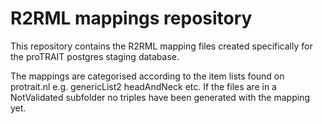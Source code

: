 # R2RML mappings repository

This repository contains the R2RML mapping files created specifically for the proTRAIT postgres staging database. 

The mappings are categorised according to the item lists found on protrait.nl e.g. genericList2 headAndNeck etc. If the files are in a NotValidated subfolder no triples have been generated with the mapping yet. 


